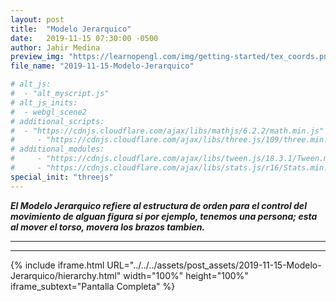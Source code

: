 ```yaml
---
layout: post
title:  "Modelo Jerarquico"
date:   2019-11-15 07:30:00 -0500
author: Jahir Medina
preview_img: "https://learnopengl.com/img/getting-started/tex_coords.png"
file_name: "2019-11-15-Modelo-Jerarquico"

# alt_js:
#  - "alt_myscript.js"
# alt_js_inits:
#  - webgl_scene2
# additional_scripts:
#  - "https://cdnjs.cloudflare.com/ajax/libs/mathjs/6.2.2/math.min.js"
#     - "https://cdnjs.cloudflare.com/ajax/libs/three.js/109/three.min.js"
# additional_modules:
#     - "https://cdnjs.cloudflare.com/ajax/libs/tween.js/18.3.1/Tween.min.js"
#     - "https://cdnjs.cloudflare.com/ajax/libs/stats.js/r16/Stats.min.js"
special_init: "threejs"
---
```



***El Modelo Jerarquico refiere al estructura de orden para el control del movimiento de alguan figura
si por ejemplo, tenemos una persona; esta al mover el torso, movera los brazos tambien.***

---
---

{% 
include 
    iframe.html URL="../../../assets/post_assets/2019-11-15-Modelo-Jerarquico/hierarchy.html" width="100%" 
    height="100%" 
    iframe_subtext="Pantalla Completa"
%}
